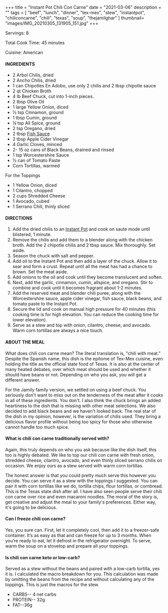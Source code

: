 +++
title = "Instant Pot Chili Con Carne"
date = "2021-03-06"
description = ""
tags = [
    "beef",
    "lunch",
    "dinner",
    "tex-mex",
    "stew",
    "instantpot",
    "chiliconcarne",
    "chili",
    "texas",
    "soup",
    "thejamilghar"
]
thumbnail= "images/IMG_20210305_131905_151.jpg"
+++

Servings: 8 <!--more-->

Total Cook Time: 45 minutes

Cuisine: American

#### INGREDIENTS 

* 2 Arbol Chilis, dried 
* 2 Ancho Chilis, dried
* 1 can Chipotles En Adobo, use only 2 chilis and 2 tbsp chipotle sauce 
* 2 qt Chicken Broth  
* 4 lb Beef Chuck, cut into 1-inch pieces. 
* 2 tbsp Olive Oil 
* 1 large Yellow Onion, diced 
* ½ tsp Cinnamon, ground 
* 1 tbsp Cumin, ground
* ¼ tsp All Spice, ground 
* 2 tsp Oregano, dried 
* 2 tbsp [Fish Sauce](https://amzn.to/3jMYZdj) 
* 2 tbsp Apple Cider Vinegar 
* 4 Garlic Cloves, minced 
* 2- 15 oz cans of Black Beans, drained and rinsed 
* 1 tsp Worcestershire Sauce 
* ½ can of Tomato Paste
* Corn Tortillas, warmed 

For the Toppings

* 1 Yellow Onion, diced
* 1 Cilantro, chopped
* 2 cups Shredded Cheese
* 1 Avocado, cubed 
* 1 Serrano Chili, thinly sliced

  
#### DIRECTIONS 

1. Add the dried chilis to an [Instant Pot](https://amzn.to/3qfNYCZ) and cook on saute mode until blistered, 1 minute.  
2. Remove the chilis and add them to a blender along with the chicken broth. Add the 2 chipotle chilis and 2 tbsp sauce. Mix thoroughly. Set aside.
3. Season the chuck with salt and pepper. 
4. Add oil to the Instant Pot and then add a layer of the chuck. Allow it to sear and form a crust. Repeat until all the meat has had a chance to brown. Set the meat aside. 
5. Add onions to the oil and cook until they become translucent and soften.
6. Next, add the garlic, cinnamon, cumin, allspice, and oregano. Stir to combine and cook until it becomes fragrant about 1-2 minutes.  
7. Add the reserved meat and blender chili puree, along with the Worcestershire sauce, apple cider vinegar, fish sauce, black beans, and tomato paste to the Instant Pot. 
8. Secure the lid and cook on manual high pressure for 40 minutes (this cooking time is for high elevation. You can reduce the cooking time for lower elevation). 
9. Serve as a stew and top with onion, cilantro, cheese, and avocado. Warm corn tortillas are always a nice touch. 


#### ABOUT THE MEAL 

What does chili con carne mean? The literal translation is, "chili with meat." Despite the Spanish name, this dish is the epitome of Tex-Mex cuisine, even holding the title as the official state food of Texas. It is also at the center of many heated debates, over which meat should be used and whether it should have beans or not. Depending on who you ask, you will get a different answer. 

For the Jamily family version, we settled on using a beef chuck. You seriously don't want to miss out on the tenderness of the meat after it cooks in all of these ingredients. You don't. I also think the chuck brings an added heartiness to the dish that is missing with other meat selections. We also decided to add black beans and we haven't looked back. The real star of the dish in my opinion, however, is the variation of chilis used. They bring a delicious flavor profile without being too spicy for those who otherwise cannot handle too much spice.   

#### What is chili con carne traditionally served with? 

Again, this truly depends on who you ask because like the dish itself, this too is highly debated. We like to top our chili con carne with fresh onion, shredded cheese, cilantro, avocado, and even thinly sliced serrano chilis on occasion. We enjoy ours as a stew served with warm corn tortillas. 

The honest answer is that you could pretty much serve this however you decide. You can serve it as a stew with the toppings I suggested. You can pair it with corn tortillas like we do, tortilla chips, flour tortillas, or cornbread. This is the Texas state dish after all. I have also seen people serve their chili con carne over rice and even macaroni noodles. The moral of the story is, get creative and adjust the meal to your family's preferences. Either way, it's going to be delicious.  

#### Can I freeze chili con carne?

Yes, you sure can. First, let it completely cool, then add it to a freezer-safe container. It’s as easy as that and can freeze for up to 3 months. When you’re ready to eat, let it defrost in the refrigerator overnight. To serve, warm the soup on a stovetop and prepare all your toppings. 

#### Is chili con carne keto or low-carb?

Served as a stew without the beans and paired with a low-carb tortilla, yes it is. I calculated the macro breakdown for you. This calculation was made by omitting the beans from the recipe and without calculating any of the toppings. This is just the macros for the stew. 
* CARBS-- 4 net carbs
* PROTEIN-- 32g 
* FAT--36g
